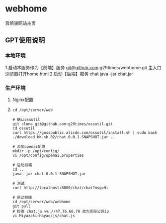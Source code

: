 # webhome
宫崎骏网站主页

## GPT使用说明
### 本地环境
1.启动本服务作为【前端】服务
   git@github.com:g29times/webhome.git
   主入口 浏览器打开home.html
2.启动【后端】服务 chat
   java -jar chat.jar

### 生产环境
   1. Nginx配置
   2. ```
      cd /opt/server/web
      
      # 确认ossutil
      git clone git@github.com:g29times/ossutil.git
      cd ossutil
      curl https://gosspublic.alicdn.com/ossutil/install.sh | sudo bash
      ./download_HK.sh 02/chat-0.0.1-SNAPSHOT.jar ..
      
      # 添加openai配置
      mkdir -p /opt/config/
      vi /opt/config/openai.properties
      
      # 启动后端
      cd ..
      java -jar chat-0.0.1-SNAPSHOT.jar
      
      # 测试
      curl http://localhost:8080/chat/chat?msg=Hi
      
      # 启动前端
      cd /opt/server/web/webhome
      git pull
      # 检查 chat.js ws://47.76.66.78 改为实际公网ip
      vi Miyazaki-Hayao/js/chat.js
      ```
